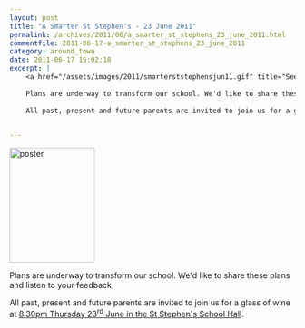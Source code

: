 ```yaml
---
layout: post
title: "A Smarter St Stephen's - 23 June 2011"
permalink: /archives/2011/06/a_smarter_st_stephens_23_june_2011.html
commentfile: 2011-06-17-a_smarter_st_stephens_23_june_2011
category: around_town
date: 2011-06-17 15:02:18
excerpt: |
    <a href="/assets/images/2011/smarterststephensjun11.gif" title="See larger version of poster"><img src="/assets/images/2011/smarterststephensjun11_thumb.gif" width="150" height="203" alt="poster" class="photo right" /></a>
    
    Plans are underway to transform our school. We'd like to share these plans and listen to your feedback.
    
    All past, present and future parents are invited to join us for a glass of wine at <a href="https://stmargarets.london/event/meeting/200705142811">8.30pm Thursday 23<sup>rd</sup> June in the St Stephen's School Hall</a>
    

---
```


<a href="/assets/images/2011/smarterststephensjun11.gif" title="See larger version of poster"><img src="/assets/images/2011/smarterststephensjun11_thumb.gif" width="150" height="203" alt="poster" class="photo right" /></a>

Plans are underway to transform our school. We'd like to share these plans and listen to your feedback.

All past, present and future parents are invited to join us for a glass of wine at [8.30pm Thursday 23<sup>rd</sup> June in the St Stephen's School Hall](/event/meeting/200705142811).

